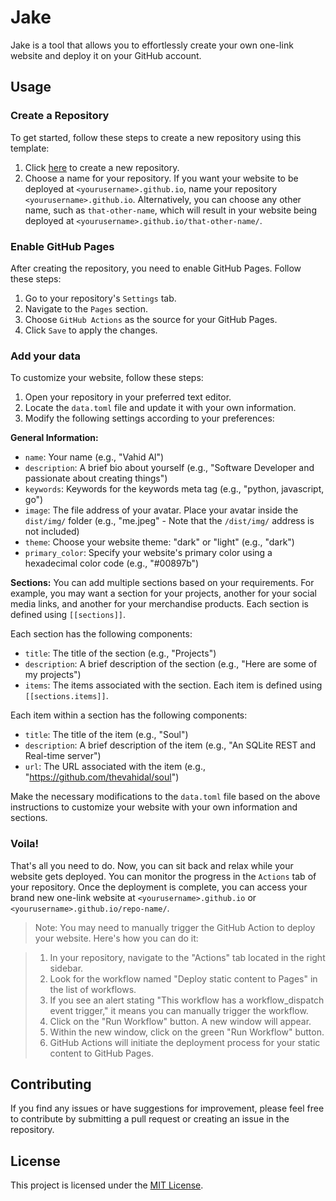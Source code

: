 # Jake

Jake is a tool that allows you to effortlessly create your own one-link website and deploy it on your GitHub account.

## Usage

### Create a Repository
To get started, follow these steps to create a new repository using this template:

1. Click [here](https://github.com/new?template_name=jake&template_owner=thevahidal) to create a new repository.
2. Choose a name for your repository. If you want your website to be deployed at `<yourusername>.github.io`, name your repository `<yourusername>.github.io`. Alternatively, you can choose any other name, such as `that-other-name`, which will result in your website being deployed at `<yourusername>.github.io/that-other-name/`.

### Enable GitHub Pages
After creating the repository, you need to enable GitHub Pages. Follow these steps:

1. Go to your repository's `Settings` tab.
2. Navigate to the `Pages` section.
3. Choose `GitHub Actions` as the source for your GitHub Pages.
4. Click `Save` to apply the changes.

### Add your data
To customize your website, follow these steps:

1. Open your repository in your preferred text editor.
2. Locate the `data.toml` file and update it with your own information.
3. Modify the following settings according to your preferences:

**General Information:**
- `name`: Your name (e.g., "Vahid Al")
- `description`: A brief bio about yourself (e.g., "Software Developer and passionate about creating things")
- `keywords`: Keywords for the keywords meta tag (e.g., "python, javascript, go")
- `image`: The file address of your avatar. Place your avatar inside the `dist/img/` folder (e.g., "me.jpeg" - Note that the `/dist/img/` address is not included)
- `theme`: Choose your website theme: "dark" or "light" (e.g., "dark")
- `primary_color`: Specify your website's primary color using a hexadecimal color code (e.g., "#00897b")

**Sections:**
You can add multiple sections based on your requirements. For example, you may want a section for your projects, another for your social media links, and another for your merchandise products. Each section is defined using `[[sections]]`.

Each section has the following components:
- `title`: The title of the section (e.g., "Projects")
- `description`: A brief description of the section (e.g., "Here are some of my projects")
- `items`: The items associated with the section. Each item is defined using `[[sections.items]]`.

Each item within a section has the following components:
- `title`: The title of the item (e.g., "Soul")
- `description`: A brief description of the item (e.g., "An SQLite REST and Real-time server")
- `url`: The URL associated with the item (e.g., "https://github.com/thevahidal/soul")

Make the necessary modifications to the `data.toml` file based on the above instructions to customize your website with your own information and sections.

### Voila!
That's all you need to do. Now, you can sit back and relax while your website gets deployed. You can monitor the progress in the `Actions` tab of your repository. Once the deployment is complete, you can access your brand new one-link website at `<yourusername>.github.io` or `<yourusername>.github.io/repo-name/`.

> Note: You may need to manually trigger the GitHub Action to deploy your website. Here's how you can do it:

> 1. In your repository, navigate to the "Actions" tab located in the right sidebar.
> 2. Look for the workflow named "Deploy static content to Pages" in the list of workflows.
> 3. If you see an alert stating "This workflow has a workflow_dispatch event trigger," it means you can manually trigger the workflow.
> 4. Click on the "Run Workflow" button. A new window will appear.
> 5. Within the new window, click on the green "Run Workflow" button.
> 6. GitHub Actions will initiate the deployment process for your static content to GitHub Pages.

## Contributing
If you find any issues or have suggestions for improvement, please feel free to contribute by submitting a pull request or creating an issue in the repository.

## License
This project is licensed under the [MIT License](LICENSE).
